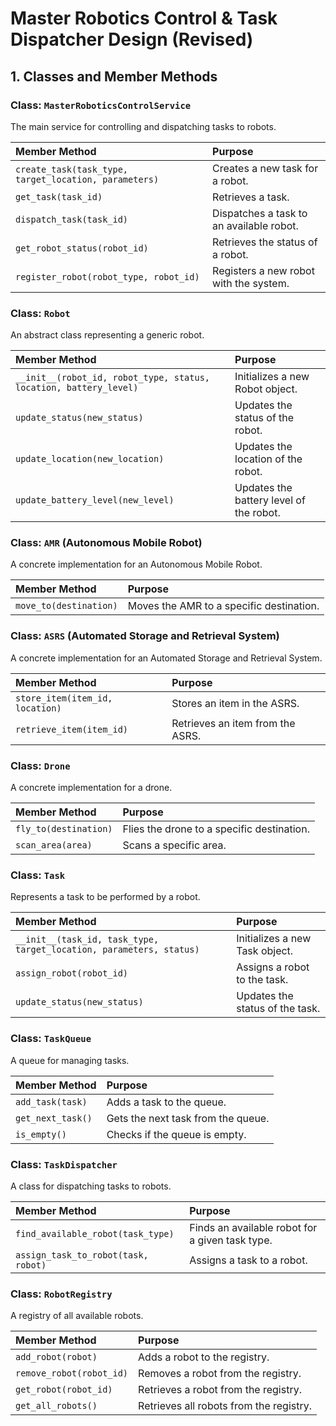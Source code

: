 # Master Robotics Control & Task Dispatcher Design (Revised)

## 1. Classes and Member Methods

### Class: `MasterRoboticsControlService`

The main service for controlling and dispatching tasks to robots.

| Member Method | Purpose |
| :--- | :--- |
| `create_task(task_type, target_location, parameters)` | Creates a new task for a robot. |
| `get_task(task_id)` | Retrieves a task. |
| `dispatch_task(task_id)` | Dispatches a task to an available robot. |
| `get_robot_status(robot_id)` | Retrieves the status of a robot. |
| `register_robot(robot_type, robot_id)` | Registers a new robot with the system. |

### Class: `Robot`

An abstract class representing a generic robot.

| Member Method | Purpose |
| :--- | :--- |
| `__init__(robot_id, robot_type, status, location, battery_level)` | Initializes a new Robot object. |
| `update_status(new_status)` | Updates the status of the robot. |
| `update_location(new_location)` | Updates the location of the robot. |
| `update_battery_level(new_level)` | Updates the battery level of the robot. |

### Class: `AMR` (Autonomous Mobile Robot)

A concrete implementation for an Autonomous Mobile Robot.

| Member Method | Purpose |
| :--- | :--- |
| `move_to(destination)` | Moves the AMR to a specific destination. |

### Class: `ASRS` (Automated Storage and Retrieval System)

A concrete implementation for an Automated Storage and Retrieval System.

| Member Method | Purpose |
| :--- | :--- |
| `store_item(item_id, location)` | Stores an item in the ASRS. |
| `retrieve_item(item_id)` | Retrieves an item from the ASRS. |

### Class: `Drone`

A concrete implementation for a drone.

| Member Method | Purpose |
| :--- | :--- |
| `fly_to(destination)` | Flies the drone to a specific destination. |
| `scan_area(area)` | Scans a specific area. |

### Class: `Task`

Represents a task to be performed by a robot.

| Member Method | Purpose |
| :--- | :--- |
| `__init__(task_id, task_type, target_location, parameters, status)` | Initializes a new Task object. |
| `assign_robot(robot_id)` | Assigns a robot to the task. |
| `update_status(new_status)` | Updates the status of the task. |

### Class: `TaskQueue`

A queue for managing tasks.

| Member Method | Purpose |
| :--- | :--- |
| `add_task(task)` | Adds a task to the queue. |
| `get_next_task()` | Gets the next task from the queue. |
| `is_empty()` | Checks if the queue is empty. |

### Class: `TaskDispatcher`

A class for dispatching tasks to robots.

| Member Method | Purpose |
| :--- | :--- |
| `find_available_robot(task_type)` | Finds an available robot for a given task type. |
| `assign_task_to_robot(task, robot)` | Assigns a task to a robot. |

### Class: `RobotRegistry`

A registry of all available robots.

| Member Method | Purpose |
| :--- | :--- |
| `add_robot(robot)` | Adds a robot to the registry. |
| `remove_robot(robot_id)` | Removes a robot from the registry. |
| `get_robot(robot_id)` | Retrieves a robot from the registry. |
| `get_all_robots()` | Retrieves all robots from the registry. |